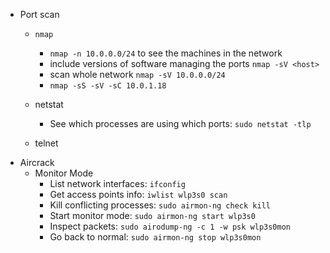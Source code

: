 - Port scan
  - `nmap`
    - `nmap -n 10.0.0.0/24` to see the machines in the network
    - include versions of software managing the ports `nmap -sV <host>`
    - scan whole network `nmap -sV 10.0.0.0/24`
    - `nmap -sS -sV -sC 10.0.1.18`

  - netstat
    - See which processes are using which ports: `sudo netstat -tlp`
  - telnet
- Aircrack
  - Monitor Mode
    - List network interfaces: `ifconfig`
    - Get access points info: `iwlist wlp3s0 scan`
    - Kill conflicting processes: `sudo airmon-ng check kill`
    - Start monitor mode: `sudo airmon-ng start wlp3s0`
    - Inspect packets: `sudo airodump-ng -c 1 -w psk wlp3s0mon`
    - Go back to normal: `sudo airmon-ng stop wlp3s0mon`
